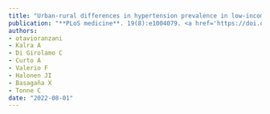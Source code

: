 ```yaml
---
title: "Urban-rural differences in hypertension prevalence in low-income and middle-income countries, 1990-2020: A systematic review and meta-analysis"
publication: "**PLoS medicine**. 19(8):e1004079. <a href='https://doi.org/10.1371/journal.pmed.1004079' target='_blank' rel='noopener noreferrer'>10.1371/journal.pmed.1004079</a>"
authors:
- otavioranzani
- Kalra A
- Di Girolamo C
- Curto A
- Valerio F
- Halonen JI
- Basagaña X
- Tonne C
date: "2022-08-01"
---
```

